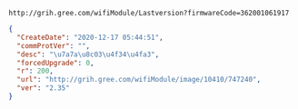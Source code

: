 `http://grih.gree.com/wifiModule/Lastversion?firmwareCode=362001061917`

```json
{
  "CreateDate": "2020-12-17 05:44:51",
  "commProtVer": "",
  "desc": "\u7a7a\u8c03\u4f34\u4fa3",
  "forcedUpgrade": 0,
  "r": 200,
  "url": "http://grih.gree.com/wifiModule/image/10410/747240",
  "ver": "2.35"
}
```